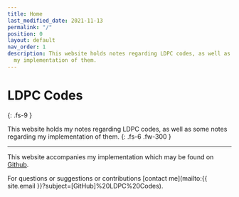 ```yaml
---
title: Home
last_modified_date: 2021-11-13
permalink: "/"
position: 0
layout: default
nav_order: 1
description: This website holds notes regarding LDPC codes, as well as notes regarding
  my implementation of them.
---
```


# LDPC Codes
{: .fs-9 }

This website holds my notes regarding LDPC codes, as well as some notes regarding my implementation of them.
{: .fs-6 .fw-300 }

---

This website accompanies my implementation which may be found on [Github](https://github.com/YairMZ/LDPC).

For questions or suggestions or contributions [contact me](mailto:{{ site.email }}?subject=[GitHub]%20LDPC%20Codes).